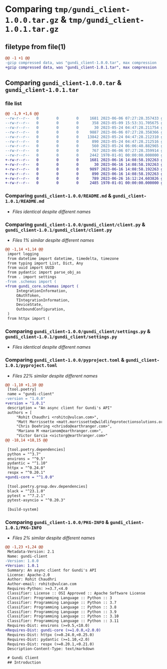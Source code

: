 # Comparing `tmp/gundi_client-1.0.0.tar.gz` & `tmp/gundi_client-1.0.1.tar.gz`

## filetype from file(1)

```diff
@@ -1 +1 @@
-gzip compressed data, was "gundi_client-1.0.0.tar", max compression
+gzip compressed data, was "gundi_client-1.0.1.tar", max compression
```

## Comparing `gundi_client-1.0.0.tar` & `gundi_client-1.0.1.tar`

### file list

```diff
@@ -1,9 +1,6 @@
--rw-r--r--   0        0        0     1681 2023-06-06 07:27:28.357433 gundi_client-1.0.0/README.md
--rw-r--r--   0        0        0      358 2023-05-09 15:53:31.705675 gundi_client-1.0.0/gundi_client/.env.local
--rw-r--r--   0        0        0       30 2023-05-24 04:47:28.211754 gundi_client-1.0.0/gundi_client/__init__.py
--rw-r--r--   0        0        0     9887 2023-06-06 07:27:28.358366 gundi_client-1.0.0/gundi_client/client.py
--rw-r--r--   0        0        0    13842 2023-05-24 04:47:28.212310 gundi_client-1.0.0/gundi_client/schemas.py
--rw-r--r--   0        0        0      890 2023-05-24 04:47:28.212516 gundi_client-1.0.0/gundi_client/settings.py
--rw-r--r--   0        0        0      560 2023-05-24 06:06:40.882965 gundi_client-1.0.0/gundi_client/test.py
--rw-r--r--   0        0        0      767 2023-06-06 07:27:28.359914 gundi_client-1.0.0/pyproject.toml
--rw-r--r--   0        0        0     2442 1970-01-01 00:00:00.000000 gundi_client-1.0.0/PKG-INFO
+-rw-r--r--   0        0        0     1681 2023-06-16 14:08:58.192263 gundi_client-1.0.1/README.md
+-rw-r--r--   0        0        0       30 2023-06-16 14:08:58.192263 gundi_client-1.0.1/gundi_client/__init__.py
+-rw-r--r--   0        0        0     9897 2023-06-16 14:08:58.192263 gundi_client-1.0.1/gundi_client/client.py
+-rw-r--r--   0        0        0      890 2023-06-16 14:08:58.192263 gundi_client-1.0.1/gundi_client/settings.py
+-rw-r--r--   0        0        0      789 2023-06-26 16:12:24.603826 gundi_client-1.0.1/pyproject.toml
+-rw-r--r--   0        0        0     2485 1970-01-01 00:00:00.000000 gundi_client-1.0.1/PKG-INFO
```

### Comparing `gundi_client-1.0.0/README.md` & `gundi_client-1.0.1/README.md`

 * *Files identical despite different names*

### Comparing `gundi_client-1.0.0/gundi_client/client.py` & `gundi_client-1.0.1/gundi_client/client.py`

 * *Files 1% similar despite different names*

```diff
@@ -1,14 +1,14 @@
 import logging
 from datetime import datetime, timedelta, timezone
 from typing import List, Dict, Any
 from uuid import UUID
 from pydantic import parse_obj_as
 from . import settings
-from .schemas import (
+from gundi_core.schemas import (
     IntegrationInformation,
     OAuthToken,
     TIntegrationInformation,
     DeviceState,
     OutboundConfiguration,
 )
 from httpx import (
```

### Comparing `gundi_client-1.0.0/gundi_client/settings.py` & `gundi_client-1.0.1/gundi_client/settings.py`

 * *Files identical despite different names*

### Comparing `gundi_client-1.0.0/pyproject.toml` & `gundi_client-1.0.1/pyproject.toml`

 * *Files 22% similar despite different names*

```diff
@@ -1,10 +1,10 @@
 [tool.poetry]
 name = "gundi-client"
-version = "1.0.0"
+version = "1.0.1"
 description = "An async client for Gundi's API"
 authors = [
     "Rohit Chaudhri <rohitc@vulcan.com>",
     "Matt Morrissette <matt.morrissette@wildlifeprotectionsolutions.org>",
     "Chris Doehring <chrisdo@earthranger.com>",
     "Mariano M <marianom@earthranger.com>",
     "Victor Garcia <victorg@earthranger.com>"
@@ -18,14 +18,15 @@
 
 [tool.poetry.dependencies]
 python = "^3.7"
 environs = "^9.5"
 pydantic = "^1.10"
 httpx = "^0.24.0"
 respx = "^0.20.1"
+gundi-core = "^1.0.0"
 
 [tool.poetry.group.dev.dependencies]
 black = "^23.1.0"
 pytest = "^7.2.1"
 pytest-asyncio = "^0.20.3"
 
 [build-system]
```

### Comparing `gundi_client-1.0.0/PKG-INFO` & `gundi_client-1.0.1/PKG-INFO`

 * *Files 2% similar despite different names*

```diff
@@ -1,23 +1,24 @@
 Metadata-Version: 2.1
 Name: gundi-client
-Version: 1.0.0
+Version: 1.0.1
 Summary: An async client for Gundi's API
 License: Apache-2.0
 Author: Rohit Chaudhri
 Author-email: rohitc@vulcan.com
 Requires-Python: >=3.7,<4.0
 Classifier: License :: OSI Approved :: Apache Software License
 Classifier: Programming Language :: Python :: 3
 Classifier: Programming Language :: Python :: 3.7
 Classifier: Programming Language :: Python :: 3.8
 Classifier: Programming Language :: Python :: 3.9
 Classifier: Programming Language :: Python :: 3.10
 Classifier: Programming Language :: Python :: 3.11
 Requires-Dist: environs (>=9.5,<10.0)
+Requires-Dist: gundi-core (>=1.0.0,<2.0.0)
 Requires-Dist: httpx (>=0.24.0,<0.25.0)
 Requires-Dist: pydantic (>=1.10,<2.0)
 Requires-Dist: respx (>=0.20.1,<0.21.0)
 Description-Content-Type: text/markdown
 
 # Gundi Client
 ## Introduction
```

